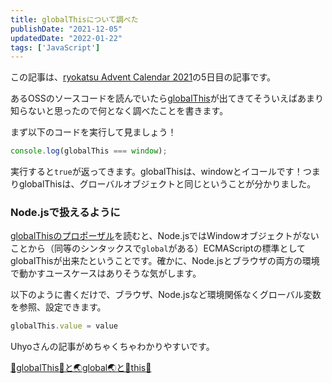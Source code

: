 ```yaml
---
title: globalThisについて調べた
publishDate: "2021-12-05"
updatedDate: "2022-01-22"
tags: ['JavaScript']
---
```


この記事は、[ryokatsu Advent Calendar 2021](https://adventar.org/calendars/7126)の5日目の記事です。

あるOSSのソースコードを読んでいたら[globalThis](https://developer.mozilla.org/ja/docs/Web/JavaScript/Reference/Global_Objects/globalThis)が出てきてそういえばあまり知らないと思ったので何となく調べたことを書きます。

まず以下のコードを実行して見ましょう！

```js
console.log(globalThis === window);

```

実行すると`true`が返ってきます。globalThisは、windowとイコールです！つまりglobalThisは、グローバルオブジェクトと同じということが分かりました。

### Node.jsで扱えるように

[globalThisのプロポーザル](https://github.com/tc39/proposal-global)を読むと、Node.jsではWindowオブジェクトがないことから（同等のシンタックスで`global`がある）ECMAScriptの標準としてglobalThisが出来たということです。確かに、Node.jsとブラウザの両方の環境で動かすユースケースはありそうな気がします。


以下のように書くだけで、ブラウザ、Node.jsなど環境関係なくグローバル変数を参照、設定できます。

```js
globalThis.value = value

```

Uhyoさんの記事がめちゃくちゃわかりやすいです。


[👻globalThis👻と🌏global🌏と🌝this🌝](https://qiita.com/uhyo/items/f3b6feef9444e86bef94)


